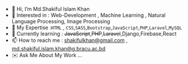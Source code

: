 - 👋 Hi, I’m Md.Shakiful Islam Khan
- 👀 Interested in : Web-Development , Machine Learning , Natural Language Processing, Image Processing
- :mechanical_arm: My Expertise :``HTML`` , ``CSS``,``SASS``,``Bootstrap``,``JavaScript``,``PHP``,``Laravel``,``MySQL``
- 🌱 Currently learning : ~~JavaScript~~,~~PHP~~,~~Laravel~~,Django,Firebase,React
- 📫 How to reach me : shakifulkhan@gmail.com , md.shakiful.islam.khan@g.bracu.ac.bd
- :envelope: Ask Me About My Work ...

<!---
shakiful/shakiful is a ✨ special ✨ repository because its `README.md` (this file) appears on your GitHub profile.
You can click the Preview link to take a look at your changes.
--->

